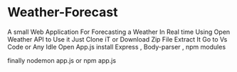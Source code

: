 # Weather-Forecast
A small Web Application For Forecasting a Weather In Real time Using Open Weather API 
to Use it Just Clone iT or Download Zip File
Extract It
Go to Vs Code or Any Idle
Open App.js
install Express , Body-parser  , npm modules

finally 
 nodemon app.js or npm app.js

